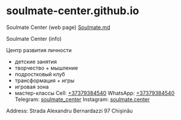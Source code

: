 # soulmate-center.github.io

Soulmate Center (web page)
[Soulmate.md](https://soulmate.md/)

Soulmate Center (info)
 
Центр развития личности
- детские занятия
- творчество + мышление
- подростковый клуб
- трансформация + игры
- игровая зонa
- мастер-классы
Cell:    [+37379384540]()
WhatsApp: [+37379384540]()
Telegram: [soulmate_center](https://www.instagram.com/soulmate.center) 
Instagram:  [soulmate.center](https://www.instagram.com/soulmate.center) 

Address: Strada Alexandru Bernardazzi 97 Chișinău
